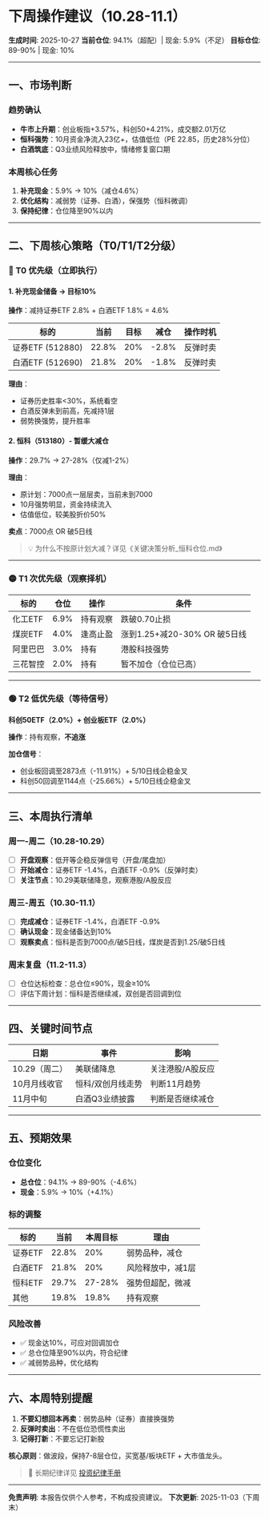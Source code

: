 # 下周操作建议（10.28-11.1）

**生成时间**: 2025-10-27
**当前仓位**: 94.1%（超配）| 现金: 5.9%（不足）
**目标仓位**: 89-90% | 现金: 10%

---

## 一、市场判断

### 趋势确认
- **牛市上升期**：创业板指+3.57%，科创50+4.21%，成交额2.01万亿
- **恒科强势**：10月资金净流入23亿+，估值低位（PE 22.85，历史28%分位）
- **白酒筑底**：Q3业绩风险释放中，情绪修复窗口期

### 本周核心任务
1. **补充现金**：5.9% → 10%（减仓4.6%）
2. **优化结构**：减弱势（证券、白酒），保强势（恒科微调）
3. **保持纪律**：仓位降至90%以内

---

## 二、下周核心策略（T0/T1/T2分级）

### 🔴 T0 优先级（立即执行）

#### 1. 补充现金储备 → 目标10%
**操作**：减持证券ETF 2.8% + 白酒ETF 1.8% = 4.6%

| 标的 | 当前 | 目标 | 减仓 | 操作时机 |
|------|------|------|------|----------|
| 证券ETF (512880) | 22.8% | 20% | -2.8% | 反弹时卖 |
| 白酒ETF (512690) | 21.8% | 20% | -1.8% | 反弹时卖 |

**理由**：
- 证券历史胜率<30%，系统看空
- 白酒反弹未到前高，先减持1层
- 弱势换强势，提升胜率

#### 2. 恒科（513180）- 暂缓大减仓
**操作**：29.7% → 27-28%（仅减1-2%）

**理由**：
- 原计划：7000点一层层卖，当前未到7000
- 10月强势明显，资金持续流入
- 估值低位，较美股折价50%

**卖点**：7000点 OR 破5日线

> 💡 为什么不按原计划大减？详见《关键决策分析_恒科仓位.md》

---

### 🟡 T1 次优先级（观察择机）

| 标的 | 仓位 | 操作 | 条件 |
|------|------|------|------|
| 化工ETF | 6.9% | 持有观察 | 跌破0.70止损 |
| 煤炭ETF | 4.0% | 逢高止盈 | 涨到1.25+减20-30% OR 破5日线 |
| 阿里巴巴 | 3.0% | 持有 | 港股科技强势 |
| 三花智控 | 2.0% | 持有 | 暂不加仓（仓位已高） |

---

### 🟢 T2 低优先级（等待信号）

**科创50ETF（2.0%）+ 创业板ETF（2.0%）**

**操作**：持有观察，**不追涨**

**加仓信号**：
- 创业板回调至2873点（-11.91%）+ 5/10日线企稳金叉
- 科创50回调至1144点（-25.66%）+ 5/10日线企稳金叉

---

## 三、本周执行清单

### 周一-周二（10.28-10.29）
- [ ] **开盘观察**：低开等企稳反弹信号（开盘/尾盘加）
- [ ] **开始减仓**：证券ETF -1.4%，白酒ETF -0.9%（反弹时卖）
- [ ] **关注节点**：10.29美联储降息，观察港股/A股反应

### 周三-周五（10.30-11.1）
- [ ] **完成减仓**：证券ETF -1.4%，白酒ETF -0.9%
- [ ] **确认现金**：现金储备达到10%
- [ ] **观察卖点**：恒科是否到7000点/破5日线，煤炭是否到1.25/破5日线

### 周末复盘（11.2-11.3）
- [ ] 仓位达标检查：总仓位≤90%，现金≥10%
- [ ] 评估下周计划：恒科是否继续减，双创是否回调到位

---

## 四、关键时间节点

| 日期 | 事件 | 影响 |
|------|------|------|
| 10.29（周二） | 美联储降息 | 关注港股/A股反应 |
| 10月月线收官 | 恒科/双创月线走势 | 判断11月趋势 |
| 11月中旬 | 白酒Q3业绩披露 | 判断是否继续减仓 |

---

## 五、预期效果

### 仓位变化
- **总仓位**：94.1% → 89-90%（-4.6%）
- **现金**：5.9% → 10%（+4.1%）

### 标的调整
| 标的 | 当前 | 本周目标 | 理由 |
|------|------|---------|------|
| 证券ETF | 22.8% | 20% | 弱势品种，减仓 |
| 白酒ETF | 21.8% | 20% | 风险释放中，减1层 |
| 恒科ETF | 29.7% | 27-28% | 强势但超配，微减 |
| 其他 | 19.8% | 19.8% | 持有观察 |

### 风险改善
- ✅ 现金达10%，可应对回调加仓
- ✅ 总仓位降至90%以内，符合纪律
- ✅ 减弱势品种，优化结构

---

## 六、本周特别提醒

1. **不要幻想回本再卖**：弱势品种（证券）直接换强势
2. **反弹时卖出**：不在低位恐慌性卖出
3. **记得打新**：不要忘记打新股

**核心原则**：做波段，保持7-8层仓位，买宽基/板块ETF + 大市值龙头。

> 📖 长期纪律详见 [投资纪律手册](../../../russ_trading_strategy/docs/投资纪律手册.md)

---

**免责声明**: 本报告仅供个人参考，不构成投资建议。
**下次更新**: 2025-11-03（下周末）
